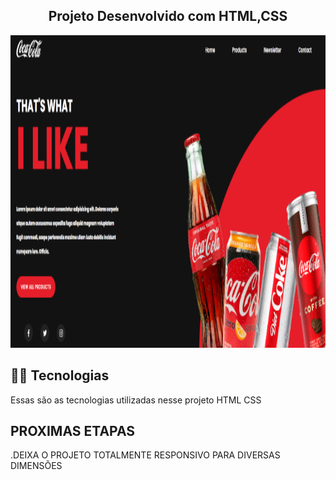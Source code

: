 <h2 align="center">Projeto Desenvolvido com HTML,CSS</h2>
<div align="center">
  <img height="500" src="reviewladingpage.png"  />
</div>



## 👨‍💻 Tecnologias

Essas são as tecnologias utilizadas nesse projeto
HTML
CSS



## PROXIMAS ETAPAS
.DEIXA O PROJETO TOTALMENTE RESPONSIVO PARA DIVERSAS DIMENSÕES

